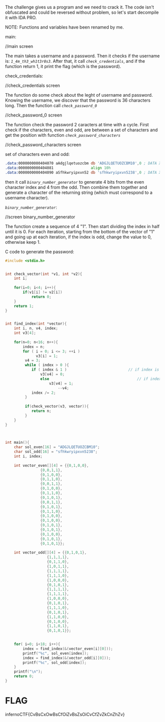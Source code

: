 The challenge gives us a program and we need to crack it.
The code isn't obfuscated and could be reversed without problem, so let's start decompile it with IDA PRO.

NOTE: Functions and variables have been renamed by me.

main:

//main screen

The main takes a username and a password. Then it checks if the username is: *`1_4m_th3_wh1t3r0s3`*.
After that, it call *`check_credentials`*, and if the function return 1, it print the flag (which is the password).

check_credentials:

//check_credentials screen

The function do some check about the leght of username and password. 
Knowing the username, we discover that the password is 36 characters long.
Then the function call *`check_password_0`*

//check_password_0 screen

The function check the password 2 caracters at time with a cycle.
First check if the characters, even and odd, are between a set of characters and get the position with function *`check_password_characters`*

//check_password_characters screen

set of characters even and odd:
```asm
.data:0000000000404070 aAdgjlqetuozcbm db 'ADGJLQETUOZCBM10',0 ; DATA XREF: check_password_0+55↑o   //even
.data:0000000000404081                 align 10h
.data:0000000000404090 aSfhkwryipxvn52 db 'sfhkwryipxvn5238',0 ; DATA XREF: check_password_0+7C↑o   //odd
```
then it call *`binary_number_generator`* to generate 4 bits from the even character index and 4 from the odd. Then combine them together and generate a character of the returning string (which must correspond to a username character).

*`binary_number_generator`*:

//screen binary_number_generator

The function create a sequence of 4 "1". Then start dividing the index in half until it is 0. For each iteration, starting from the bottom of the vector of "1" and going up at each iteration, if the index is odd, change the value to 0, otherwise keep 1.

C code to generate the password:

```c
#include <stdio.h>


int check_vector(int *v1, int *v2){
	int i;
	
	for(i=0; i<4; i++){
		if(v1[i] != v2[i])
			return 0;
	}
	return 1;
}


int find_index(int *vector){
	int i, n, v4, index;
	int v3[4];
	
	for(n=0; n<16; n++){
		index = n;
		for ( i = 0; i <= 3; ++i )
		      v3[i] = 1;
		 v4 = 3;
		 while ( index > 0 ){
		 	if ( index & 1 )                            // if index is odd
				v3[v4] = 0;
		        else                                        // if index is even
			        v3[v4] = 1;
                        --v4;
			index /= 2;
		 }
		
		 if(check_vector(v3, vector)){
		 	return n;
		 }
	}
}

         

int main(){
	char sol_even[16] = "ADGJLQETUOZCBM10";
	char sol_odd[16] = "sfhkwryipxvn5238";
	int i, index;
  
	int vector_even[][4] = {{0,1,0,0},
				{0,0,1,1},
				{0,1,0,0},
				{0,1,1,0},
				{0,0,1,1},
				{0,1,0,0},
				{0,1,1,0},
				{0,1,0,1},
				{0,0,1,1},
				{0,1,0,1},
				{0,1,1,0},
				{0,1,0,0},
				{0,1,0,0},
				{0,1,0,1},
				{0,1,0,1},
				{0,1,0,0},
				{0,1,0,1},
				{0,1,0,1}};
	
	int vector_odd[][4] = {{0,1,0,1},
			       {1,1,1,1},
			       {0,1,1,0},
			       {1,0,1,1},
			       {1,1,1,1},
			       {1,1,1,0},
			       {1,0,0,0},
			       {0,1,0,1},
			       {1,1,1,1},
			       {1,1,1,1},
			       {1,0,0,0},
			       {0,1,0,1},
			       {1,1,1,0},
			       {0,1,0,1},
			       {1,1,0,0},
			       {0,1,0,0},
			       {1,1,0,1},
			       {0,1,0,1}};

	
	for( i=0; i<18; i++){
		index = find_index(&(vector_even[i][0]));
		printf("%c", sol_even[index]);
		index = find_index(&(vector_odd[i][0]));
		printf("%c", sol_odd[index]);
	}
	printf("\n");
	return 0;
}
```

# FLAG

infernoCTF{CvBsCxOwBsCfOiZvBsZsOiCvCfZvZkCnZhZv}
